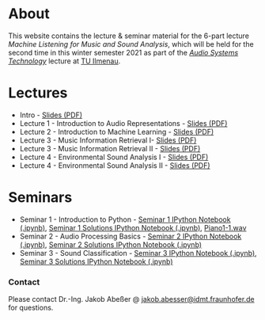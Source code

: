 # About

This website contains the lecture & seminar material for the 6-part lecture *Machine Listening for Music and Sound Analysis*, which will be held for the second time in this winter semester 2021 as part of the [*Audio Systems Technology*](https://www.tu-ilmenau.de/mt/lehrveranstaltungen/lehre-fuer-master-mt/audio-systems-technology/) lecture at [TU Ilmenau](https://www.tu-ilmenau.de/).

# Lectures

- Intro - [Slides (PDF)](Machine_Listening_L0_Introduction.pdf)
- Lecture 1 - Introduction to Audio Representations - [Slides (PDF)](Machine_Listening_L1_Audio_Representations.pdf)
- Lecture 2 - Introduction to Machine Learning - [Slides (PDF)](Machine_Listening_L2_Machine_Learning.pdf)
- Lecture 3 - Music Information Retrieval I- [Slides (PDF)](Machine_Listening_L3_MIR_1.pdf)
- Lecture 3 - Music Information Retrieval II - [Slides (PDF)](Machine_Listening_L4_MIR_2.pdf)
- Lecture 4 - Environmental Sound Analysis I - [Slides (PDF)](Machine_Listening_L5_ESA_1.pdf)
- Lecture 4 - Environmental Sound Analysis II - [Slides (PDF)](Machine_Listening_L6_ESA_2.pdf)

# Seminars

 - Seminar 1 - Introduction to Python - [Seminar 1 IPython Notebook (.ipynb)](Machine_Listening_Seminar_1.ipynb), [Seminar 1 Solutions IPython Notebook (.ipynb)](Machine_Listening_Seminar_1_Solutions.ipynb), [Piano1-1.wav](Piano1-1.wav)
 - Seminar 2 - Audio Processing Basics - [Seminar 2 IPython Notebook (.ipynb)](Machine_Listening_Seminar_2.ipynb), [Seminar 2 Solutions IPython Notebook (.ipynb)](Machine_Listening_Seminar_2_Solutions.ipynb)
 - Seminar 3 - Sound Classification - [Seminar 3 IPython Notebook (.ipynb)](Machine_Listening_Seminar_3.ipynb), [Seminar 3 Solutions IPython Notebook (.ipynb)](Machine_Listening_Seminar_3_Solutions.ipynb)

### Contact

Please contact Dr.-Ing. Jakob Abeßer @ <jakob.abesser@idmt.fraunhofer.de> for questions.
